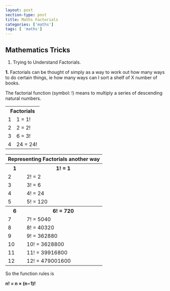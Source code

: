 ```yaml
---
layout: post
section-type: post
title: Maths Factorials
categories: ['maths']
tags: [ 'maths']
---
```



## Mathematics Tricks


1. Trying to Understand Factorials.


**1.** Factorials can be thought of simply as a way to work out how many ways to do certain things, ie how many ways can I sort a shelf of X number of books.

The factorial function (symbol: !) means to multiply a series of descending natural numbers.


<table class="tg">
  <tr>
    <th class="tg-yw4l" colspan="5">Factorials</th>
  </tr>
  <tr>
    <td class="tg-hw0o">1</td>
    <td class="tg-hw0o">1 = 1!</td>

  </tr>
  <tr>
    <td class="tg-0we2">2</td>
    <td class="tg-0we2">2 = 2!</td>

  </tr>
  <tr>
    <td class="tg-hw0o">3</td>
    <td class="tg-hw0o">6 = 3!</td>

  </tr>
  <tr>
    <td class="tg-0we2">4</td>
    <td class="tg-0we2">24 = 24!</td>

  </tr>
</table>

<table class="tg">
  <tr>
    <th class="tg-yw4l" colspan="5">Representing Factorials another way</th>
  </tr>
  <tr>
    <th class="tg-hw0o">1</th>
    <th class="tg-hw0o">1! = 1</th>        
  </tr>
  <tr>
    <td class="tg-0we2">2</td>
    <td class="tg-0we2">2! = 2</td>          
  </tr>
  <tr>
    <td class="tg-hw0o">3</td>
    <td class="tg-hw0o">3! = 6</td>          
  </tr>
  <tr>
    <td class="tg-0we2">4</td>
    <td class="tg-0we2">4! = 24</td>
  </tr>
  <tr>
    <td class="tg-hw0o">5</td>
    <td class="tg-hw0o">5! = 120</td>
  </tr>
  <tr>
    <th class="tg-0we2">6</th>
    <th class="tg-0we2">6! = 720</th>        
  </tr>
  <tr>
    <td class="tg-hw0o">7</td>
    <td class="tg-hw0o">7! = 5040</td>          
  </tr>
  <tr>
    <td class="tg-0we2">8</td>
    <td class="tg-0we2">8! = 40320</td>          
  </tr>
  <tr>
    <td class="tg-hw0o">9</td>
    <td class="tg-hw0o">9! = 362880</td>
  </tr>
  <tr>
    <td class="tg-0we2">10</td>
    <td class="tg-0we2">10! = 3628800</td>
  </tr>
  <tr>
    <td class="tg-hw0o">11</td>
    <td class="tg-hw0o">11! = 39916800</td>
  </tr>
  <tr>
    <td class="tg-0we2">12</td>
    <td class="tg-0we2">12! = 479001600</td>
  </tr>
</table>

So the function rules is  

**n! = n × (n−1)!**  
